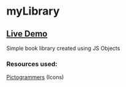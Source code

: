 # myLibrary

## [Live Demo](https://melovii.github.io/myLibrary/)

Simple book library created using JS Objects

### Resources used:

<a href="https://pictogrammers.com/library/mdi/">Pictogrammers</a> (Icons)
